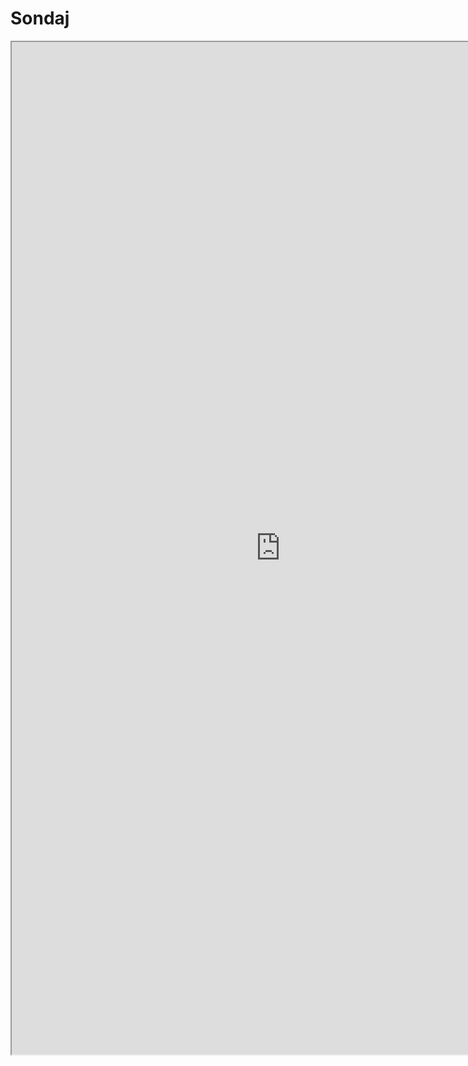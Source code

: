 Sondaj
======

<iframe src="https://docs.google.com/spreadsheet/embeddedform?formkey=dElxYjZValhaVTM0TDAzaFVqVk5nUkE6MQ" width="860" height="1620" scrolling="no" style="overflow: hidden;">Loading...</iframe>
